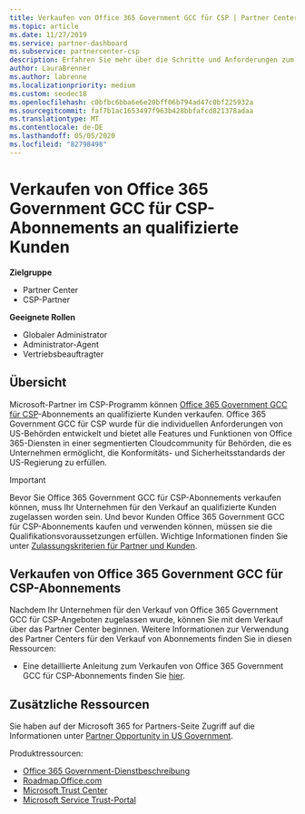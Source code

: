 ```yaml
---
title: Verkaufen von Office 365 Government GCC für CSP | Partner Center
ms.topic: article
ms.date: 11/27/2019
ms.service: partner-dashboard
ms.subservice: partnercenter-csp
description: Erfahren Sie mehr über die Schritte und Anforderungen zum verkaufen von Abonnements für Office 365 Government gcc für CSP an qualifizierte USA Government-Kunden oder-Auftragnehmer.
author: LauraBrenner
ms.author: labrenne
ms.localizationpriority: medium
ms.custom: seodec18
ms.openlocfilehash: c0bfbc6bba6e6e20bff06b794ad47c0bf225932a
ms.sourcegitcommit: faf7b1ac1653497f963b428bbfafcd821378adaa
ms.translationtype: MT
ms.contentlocale: de-DE
ms.lasthandoff: 05/05/2020
ms.locfileid: "82798498"
---
```

# <a name="sell-office-365-government-gcc-for-csp-subscriptions-to-qualified-customers"></a>Verkaufen von Office 365 Government GCC für CSP-Abonnements an qualifizierte Kunden

**Zielgruppe**

-  Partner Center
-  CSP-Partner

**Geeignete Rollen**

- Globaler Administrator
- Administrator-Agent
- Vertriebsbeauftragter

## <a name="overview"></a>Übersicht

Microsoft-Partner im CSP-Programm können [Office 365 Government GCC für CSP](https://www.microsoft.com/microsoft-365/partners/governmentforCSP)-Abonnements an qualifizierte Kunden verkaufen. Office 365 Government GCC für CSP wurde für die individuellen Anforderungen von US-Behörden entwickelt und bietet alle Features und Funktionen von Office 365-Diensten in einer segmentierten Cloudcommunity für Behörden, die es Unternehmen ermöglicht, die Konformitäts- und Sicherheitsstandards der US-Regierung zu erfüllen. 

>[!IMPORTANT] 
>Bevor Sie Office 365 Government GCC für CSP-Abonnements verkaufen können, muss Ihr Unternehmen für den Verkauf an qualifizierte Kunden zugelassen worden sein. Und bevor Kunden Office 365 Government GCC für CSP-Abonnements kaufen und verwenden können, müssen sie die Qualifikationsvoraussetzungen erfüllen. Wichtige Informationen finden Sie unter [Zulassungskriterien für Partner und Kunden](csp-gcc-validate.md).


## <a name="sell-office-365-government-gcc-for-csp-subscriptions"></a>Verkaufen von Office 365 Government GCC für CSP-Abonnements

Nachdem Ihr Unternehmen für den Verkauf von Office 365 Government GCC für CSP-Angeboten zugelassen wurde, können Sie mit dem Verkauf über das Partner Center beginnen. Weitere Informationen zur Verwendung des Partner Centers für den Verkauf von Abonnements finden Sie in diesen Ressourcen: 

-   Eine detaillierte Anleitung zum Verkaufen von Office 365 Government GCC für CSP-Abonnements finden Sie [hier](https://go.microsoft.com/fwlink/?linkid=2007323).  


## <a name="additional-resources"></a>Zusätzliche Ressourcen

Sie haben auf der Microsoft 365 for Partners-Seite Zugriff auf die Informationen unter [Partner Opportunity in US Government](https://www.microsoft.com/microsoft-365/partners/governmentforCSP).

Produktressourcen:

- [Office 365 Government-Dienstbeschreibung](https://technet.microsoft.com/library/mt774581.aspx)
- [Roadmap.Office.com](https://products.office.com/business/office-365-roadmap)
- [Microsoft Trust Center](https://www.microsoft.com/TrustCenter/)
- [Microsoft Service Trust-Portal](https://aka.ms/STP)

